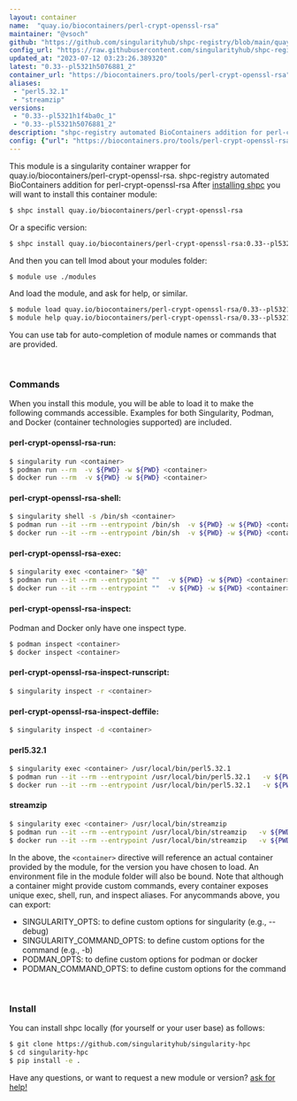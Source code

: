 ```yaml
---
layout: container
name:  "quay.io/biocontainers/perl-crypt-openssl-rsa"
maintainer: "@vsoch"
github: "https://github.com/singularityhub/shpc-registry/blob/main/quay.io/biocontainers/perl-crypt-openssl-rsa/container.yaml"
config_url: "https://raw.githubusercontent.com/singularityhub/shpc-registry/main/quay.io/biocontainers/perl-crypt-openssl-rsa/container.yaml"
updated_at: "2023-07-12 03:23:26.389320"
latest: "0.33--pl5321h5076881_2"
container_url: "https://biocontainers.pro/tools/perl-crypt-openssl-rsa"
aliases:
 - "perl5.32.1"
 - "streamzip"
versions:
 - "0.33--pl5321h1f4ba0c_1"
 - "0.33--pl5321h5076881_2"
description: "shpc-registry automated BioContainers addition for perl-crypt-openssl-rsa"
config: {"url": "https://biocontainers.pro/tools/perl-crypt-openssl-rsa", "maintainer": "@vsoch", "description": "shpc-registry automated BioContainers addition for perl-crypt-openssl-rsa", "latest": {"0.33--pl5321h5076881_2": "sha256:9df9d2ab158ef44c95bf5d4c74824851af635ca430373e6aca090dba42847346"}, "tags": {"0.33--pl5321h1f4ba0c_1": "sha256:d2440949b98ff36889e3d6dcfb466bec8d3af09f2cd6811d7b12765c448bdc9e", "0.33--pl5321h5076881_2": "sha256:9df9d2ab158ef44c95bf5d4c74824851af635ca430373e6aca090dba42847346"}, "docker": "quay.io/biocontainers/perl-crypt-openssl-rsa", "aliases": {"perl5.32.1": "/usr/local/bin/perl5.32.1", "streamzip": "/usr/local/bin/streamzip"}}
---
```


This module is a singularity container wrapper for quay.io/biocontainers/perl-crypt-openssl-rsa.
shpc-registry automated BioContainers addition for perl-crypt-openssl-rsa
After [installing shpc](#install) you will want to install this container module:


```bash
$ shpc install quay.io/biocontainers/perl-crypt-openssl-rsa
```

Or a specific version:

```bash
$ shpc install quay.io/biocontainers/perl-crypt-openssl-rsa:0.33--pl5321h5076881_2
```

And then you can tell lmod about your modules folder:

```bash
$ module use ./modules
```

And load the module, and ask for help, or similar.

```bash
$ module load quay.io/biocontainers/perl-crypt-openssl-rsa/0.33--pl5321h5076881_2
$ module help quay.io/biocontainers/perl-crypt-openssl-rsa/0.33--pl5321h5076881_2
```

You can use tab for auto-completion of module names or commands that are provided.

<br>

### Commands

When you install this module, you will be able to load it to make the following commands accessible.
Examples for both Singularity, Podman, and Docker (container technologies supported) are included.

#### perl-crypt-openssl-rsa-run:

```bash
$ singularity run <container>
$ podman run --rm  -v ${PWD} -w ${PWD} <container>
$ docker run --rm  -v ${PWD} -w ${PWD} <container>
```

#### perl-crypt-openssl-rsa-shell:

```bash
$ singularity shell -s /bin/sh <container>
$ podman run --it --rm --entrypoint /bin/sh  -v ${PWD} -w ${PWD} <container>
$ docker run --it --rm --entrypoint /bin/sh  -v ${PWD} -w ${PWD} <container>
```

#### perl-crypt-openssl-rsa-exec:

```bash
$ singularity exec <container> "$@"
$ podman run --it --rm --entrypoint ""  -v ${PWD} -w ${PWD} <container> "$@"
$ docker run --it --rm --entrypoint ""  -v ${PWD} -w ${PWD} <container> "$@"
```

#### perl-crypt-openssl-rsa-inspect:

Podman and Docker only have one inspect type.

```bash
$ podman inspect <container>
$ docker inspect <container>
```

#### perl-crypt-openssl-rsa-inspect-runscript:

```bash
$ singularity inspect -r <container>
```

#### perl-crypt-openssl-rsa-inspect-deffile:

```bash
$ singularity inspect -d <container>
```


#### perl5.32.1

```bash
$ singularity exec <container> /usr/local/bin/perl5.32.1
$ podman run --it --rm --entrypoint /usr/local/bin/perl5.32.1   -v ${PWD} -w ${PWD} <container> -c " $@"
$ docker run --it --rm --entrypoint /usr/local/bin/perl5.32.1   -v ${PWD} -w ${PWD} <container> -c " $@"
```


#### streamzip

```bash
$ singularity exec <container> /usr/local/bin/streamzip
$ podman run --it --rm --entrypoint /usr/local/bin/streamzip   -v ${PWD} -w ${PWD} <container> -c " $@"
$ docker run --it --rm --entrypoint /usr/local/bin/streamzip   -v ${PWD} -w ${PWD} <container> -c " $@"
```



In the above, the `<container>` directive will reference an actual container provided
by the module, for the version you have chosen to load. An environment file in the
module folder will also be bound. Note that although a container
might provide custom commands, every container exposes unique exec, shell, run, and
inspect aliases. For anycommands above, you can export:

 - SINGULARITY_OPTS: to define custom options for singularity (e.g., --debug)
 - SINGULARITY_COMMAND_OPTS: to define custom options for the command (e.g., -b)
 - PODMAN_OPTS: to define custom options for podman or docker
 - PODMAN_COMMAND_OPTS: to define custom options for the command

<br>

### Install

You can install shpc locally (for yourself or your user base) as follows:

```bash
$ git clone https://github.com/singularityhub/singularity-hpc
$ cd singularity-hpc
$ pip install -e .
```

Have any questions, or want to request a new module or version? [ask for help!](https://github.com/singularityhub/singularity-hpc/issues)